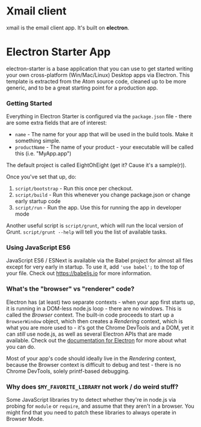 # Xmail client

xmail is the email client app. It's built on **electron**.

# Electron Starter App

electron-starter is a base application that you can use to get started writing your own cross-platform (Win/Mac/Linux) Desktop apps via Electron. This template is extracted from the Atom source code, cleaned up to be more generic, and to be a great starting point for a production app.

### Getting Started

Everything in Electron Starter is configured via the `package.json` file - there are some extra fields that are of interest:

* `name` - The name for your app that will be used in the build tools. Make it something simple.
* `productName` - The name of your product - your executable will be called this (i.e. "MyApp.app")

The default project is called EightOhEight (get it? Cause it's a sample(r)).

Once you've set that up, do:

1. `script/bootstrap` - Run this once per checkout.
2. `script/build` - Run this whenever you change package.json or change early startup code
3. `script/run` - Run the app. Use this for running the app in developer mode

Another useful script is `script/grunt`, which will run the local version of Grunt. `script/grunt --help` will tell you the list of available tasks.

### Using JavaScript ES6

JavaScript ES6 / ESNext is available via the Babel project for almost all files except for very early in startup. To use it, add `'use babel';` to the top of your file. Check out https://babeljs.io for more information. 

### What's the "browser" vs "renderer" code?

Electron has (at least) two separate contexts - when your app first starts up, it is running in a DOM-less node.js loop - there are no windows. This is called the *Browser* context. The built-in code proceeds to start up a `BrowserWindow` object, which then creates a *Rendering* context, which is what you are more used to - it's got the Chrome DevTools and a DOM, yet it can *still* use node.js, as well as several Electron APIs that are made available. Check out the [documentation for Electron](https://github.com/atom/atom-shell/tree/master/docs/api) for more about what you can do.

Most of your app's code should ideally live in the *Rendering* context, because the Browser context is difficult to debug and test - there is no Chrome DevTools, solely printf-based debugging.

### Why does `$MY_FAVORITE_LIBRARY` not work / do weird stuff?

Some JavaScript libraries try to detect whether they're in node.js via probing for `module` or `require`, and assume that they aren't in a browser. You might find that you need to patch these libraries to always operate in Browser Mode.
